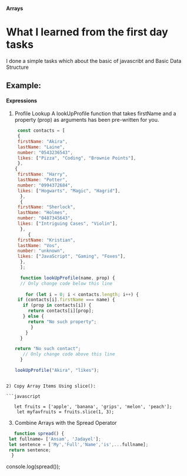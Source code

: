 #### Arrays
# What I learned from the first day tasks
I done a simple tasks which about the basic of javascribt and Basic Data Structure
## Example:
#### Expressions

1) Profile Lookup
   A lookUpProfile function that takes firstName and a property (prop) as arguments has been pre-written for you.
   ```javascript
    const contacts = [
    {
    firstName: "Akira",
    lastName: "Laine",
    number: "0543236543",
    likes: ["Pizza", "Coding", "Brownie Points"],
    },
   {
    firstName: "Harry",
    lastName: "Potter",
    number: "0994372684",
    likes: ["Hogwarts", "Magic", "Hagrid"],
     },
     {
    firstName: "Sherlock",
    lastName: "Holmes",
    number: "0487345643",
    likes: ["Intriguing Cases", "Violin"],
     },
        {
    firstName: "Kristian",
    lastName: "Vos",
    number: "unknown",
    likes: ["JavaScript", "Gaming", "Foxes"],
     },
     ];

     function lookUpProfile(name, prop) {
     // Only change code below this line
  
       for (let i = 0; i < contacts.length; i++) {
    if (contacts[i].firstName === name) {
      if (prop in contacts[i]) {
        return contacts[i][prop];
      } else {
        return "No such property";
         }
       }
     }

   return "No such contact";
      // Only change code above this line
     }

   lookUpProfile("Akira", "likes");
```

2) Copy Array Items Using slice():

```javascript

   let fruits = ['apple', 'banana', 'grips', 'melon', 'peach'];
    let myfavfruits = fruits.slice(1, 3);
```


3) Combine Arrays with the Spread Operator
 ```javascript
    function spread() {
  let fullname= ['Ansam', 'Jadayel'];
  let sentence = ['My','Full','Name','is',...fullname];
  return sentence;
   }
 ```

console.log(spread());
